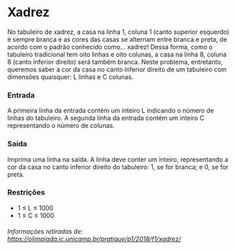 # Xadrez
No tabuleiro de xadrez, a casa na linha 1, coluna 1 (canto superior esquerdo) é sempre branca e as cores das casas se alternam entre branca e preta, de acordo com o padrão conhecido como... xadrez! Dessa forma, como o tabuleiro tradicional tem oito linhas e oito colunas, a casa na linha 8, coluna 8 (canto inferior direito) será também branca. Neste problema, entretanto, queremos saber a cor da casa no canto inferior direito de um tabuleiro com dimensões quaisquer: L linhas e C colunas.

### Entrada
A primeira linha da entrada contém um inteiro L indicando o número de linhas do tabuleiro. A segunda linha da entrada contém um inteiro C representando o número de colunas.

### Saída
Imprima uma linha na saída. A linha deve conter um inteiro, representando a cor da casa no canto inferior direito do tabuleiro: 1, se for branca; e 0, se for preta.

### Restrições
* 1 ≤ L ≤ 1000
* 1 ≤ C ≤ 1000

###### Informações retiradas de: https://olimpiada.ic.unicamp.br/pratique/p1/2018/f1/xadrez/

